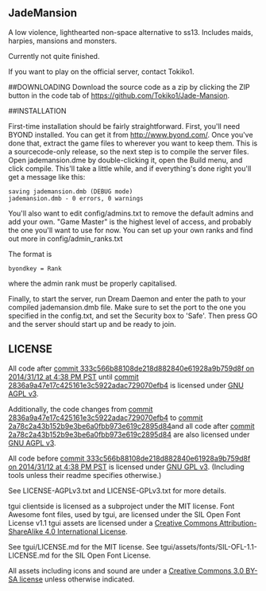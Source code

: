 ## JadeMansion

A low violence, lighthearted non-space alternative to ss13. Includes maids, harpies, mansions and monsters.

Currently not quite finished.

If you want to play on the official server, contact Tokiko1.

##DOWNLOADING
Download the source code as a zip by clicking the ZIP button in the code tab of https://github.com/Tokiko1/Jade-Mansion.

##INSTALLATION

First-time installation should be fairly straightforward.  First, you'll need BYOND installed.  You can get it from http://www.byond.com/.  Once you've done that, extract the game files to wherever you want to keep them.  This is a
sourcecode-only release, so the next step is to compile the server files. Open jademansion.dme by double-clicking it, open the Build menu, and click compile.  This'll take a little while, and if everything's done right you'll get a message like this:

```
saving jademansion.dmb (DEBUG mode)
jademansion.dmb - 0 errors, 0 warnings
```

You'll also want to edit config/admins.txt to remove the default admins and add your own.  "Game Master" is the highest level of access, and probably the one you'll want to use for now.  You can set up your own ranks and find out more in config/admin_ranks.txt

The format is

```
byondkey = Rank
```

where the admin rank must be properly capitalised.

Finally, to start the server, run Dream Daemon and enter the path to your
compiled jademansion.dmb file.  Make sure to set the port to the one you specified in the config.txt, and set the Security box to 'Safe'.  Then press GO and the server should start up and be ready to join.

## LICENSE

All code after [commit 333c566b88108de218d882840e61928a9b759d8f on 2014/31/12 at 4:38 PM PST](https://github.com/tgstation/tgstation/commit/333c566b88108de218d882840e61928a9b759d8f) until [commit 2836a9a47e17c425161e3c5922adac729070efb4](https://github.com/tgstation/tgstation/commit/2836a9a47e17c425161e3c5922adac729070efb4) is licensed under [GNU AGPL v3](http://www.gnu.org/licenses/agpl-3.0.html).

Additionally, the code changes from [commit 2836a9a47e17c425161e3c5922adac729070efb4](https://github.com/tgstation/tgstation/commit/2836a9a47e17c425161e3c5922adac729070efb4) to [commit 2a78c2a43b152b9e3be6a0fbb973e619c2895d84](https://github.com/Tokiko1/Jade-Mansion/commit/2a78c2a43b152b9e3be6a0fbb973e619c2895d84)and all code after [commit 2a78c2a43b152b9e3be6a0fbb973e619c2895d84](https://github.com/Tokiko1/Jade-Mansion/commit/2a78c2a43b152b9e3be6a0fbb973e619c2895d84) are also licensed under [GNU AGPL v3](http://www.gnu.org/licenses/agpl-3.0.html).

All code before [commit 333c566b88108de218d882840e61928a9b759d8f on 2014/31/12 at 4:38 PM PST](https://github.com/tgstation/tgstation/commit/333c566b88108de218d882840e61928a9b759d8f) is licensed under [GNU GPL v3](https://www.gnu.org/licenses/gpl-3.0.html).
(Including tools unless their readme specifies otherwise.)

See LICENSE-AGPLv3.txt and LICENSE-GPLv3.txt for more details.

tgui clientside is licensed as a subproject under the MIT license.
Font Awesome font files, used by tgui, are licensed under the SIL Open Font License v1.1
tgui assets are licensed under a [Creative Commons Attribution-ShareAlike 4.0 International License](http://creativecommons.org/licenses/by-sa/4.0/).

See tgui/LICENSE.md for the MIT license.
See tgui/assets/fonts/SIL-OFL-1.1-LICENSE.md for the SIL Open Font License.

All assets including icons and sound are under a [Creative Commons 3.0 BY-SA license](http://creativecommons.org/licenses/by-sa/3.0/) unless otherwise indicated.
